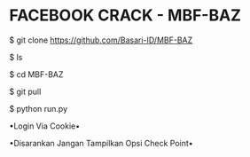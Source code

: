 # FACEBOOK CRACK - MBF-BAZ
$ git clone https://github.com/Basari-ID/MBF-BAZ




$ ls




$ cd MBF-BAZ




$ git pull




$ python run.py




•Login Via Cookie•




•Disarankan Jangan Tampilkan Opsi Check Point•
